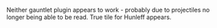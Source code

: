 Neither gauntlet plugin appears to work - probably due to projectiles no longer being able to be read. True tile for Hunleff appears.
